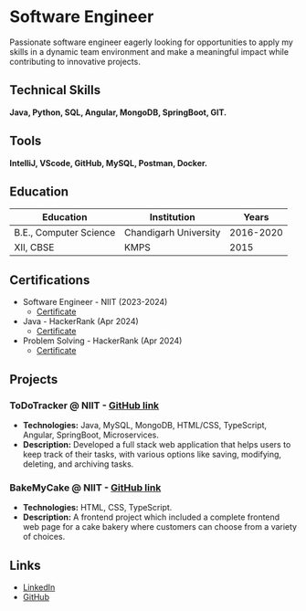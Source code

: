 # Software Engineer
Passionate software engineer eagerly looking for opportunities to apply my skills in a dynamic team environment and make a meaningful impact while contributing to innovative projects.

## Technical Skills
**Java, Python, SQL, Angular, MongoDB, SpringBoot, GIT.**

## Tools
**IntelliJ, VScode, GitHub, MySQL, Postman, Docker.**

## Education

| Education                          | Institution           | Years     |
|------------------------------------|-----------------------|-----------|
| B.E., Computer Science             | Chandigarh University | 2016-2020 |
| XII, CBSE                          | KMPS                  | 2015      |

## Certifications
- Software Engineer - NIIT (2023-2024)
  - [Certificate](/assets/NIIT_Certificate.jpg)
- Java - HackerRank (Apr 2024)
  - [Certificate](https://www.hackerrank.com/certificates/6eaea94f9db0)
- Problem Solving - HackerRank (Apr 2024)
  - [Certificate](https://www.hackerrank.com/certificates/4a74c64a5447)

## Projects
### ToDoTracker @ NIIT - [GitHub link](https://github.com/shrivatsam13/TODO_Tracker_Frontend)
- **Technologies:** Java, MySQL, MongoDB, HTML/CSS, TypeScript, Angular, SpringBoot, Microservices.
- **Description:** Developed a full stack web application that helps users to keep track of their tasks, with various options like saving, modifying, deleting, and archiving tasks.

### BakeMyCake @ NIIT - [GitHub link](https://github.com/shrivatsam13/bakemycake-project)
- **Technologies:** HTML, CSS, TypeScript.
- **Description:** A frontend project which included a complete frontend web page for a cake bakery where customers can choose from a variety of choices.

## Links
- [LinkedIn](https://www.linkedin.com/in/shrivats-mishra/)
- [GitHub](https://github.com/shrivatsam13)
